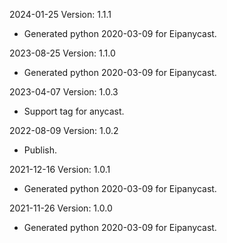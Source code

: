 2024-01-25 Version: 1.1.1
- Generated python 2020-03-09 for Eipanycast.

2023-08-25 Version: 1.1.0
- Generated python 2020-03-09 for Eipanycast.

2023-04-07 Version: 1.0.3
- Support tag for anycast.

2022-08-09 Version: 1.0.2
- Publish.

2021-12-16 Version: 1.0.1
- Generated python 2020-03-09 for Eipanycast.

2021-11-26 Version: 1.0.0
- Generated python 2020-03-09 for Eipanycast.

